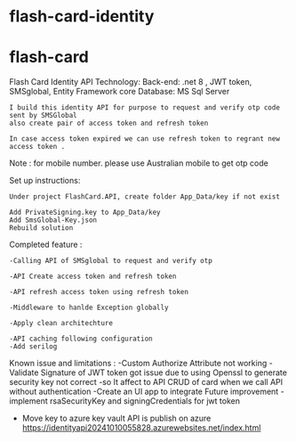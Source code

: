 # flash-card-identity
# flash-card
Flash Card Identity API Technology: 
  Back-end: .net 8 , JWT token, SMSglobal, Entity Framework core
  Database: MS Sql Server

	I build this identity API for purpose to request and verify otp code sent by SMSGlobal
	also create pair of access token and refresh token
	
	In case access token expired we can use refresh token to regrant new access token .

Note : for mobile number. please use Australian mobile to get otp code

Set up instructions:

	Under project FlashCard.API, create folder App_Data/key if not exist

	Add PrivateSigning.key to App_Data/key
	Add SmsGlobal-Key.json
	Rebuild solution

Completed feature : 

	-Calling API of SMSglobal to request and verify otp

	-API Create access token and refresh token

	-API refresh access token using refresh token

	-Middleware to hanlde Exception globally

	-Apply clean architechture

	-API caching following configuration
	-Add serilog
Known issue and limitations :
	-Custom Authorize Attribute not working
	-Validate Signature of JWT token got issue due to using Openssl to generate security key not correct
	-so It affect to API CRUD of card when we call API without authentication
	-Create an UI app to integrate
Future improvement
  -implement rsaSecurityKey and signingCredentials for jwt token
  - Move key to azure key vault
API is publish on azure https://identityapi20241010055828.azurewebsites.net/index.html